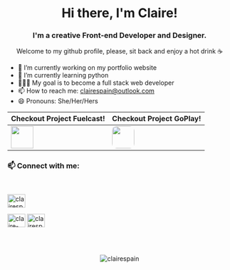 <h1 align="center"> Hi there, I'm Claire!</h1>

<h3 align="center"> I'm a creative Front-end Developer and Designer.</h3>

<p align="center">Welcome to my github profile, please, sit back and enjoy a hot drink ☕</p>

- 🔭 I’m currently working on my portfolio website
- 🌱 I’m currently learning python
- 👨🏻‍💻 My goal is to become a full stack web developer
- 📫 How to reach me: clairespain@outlook.com
- 😄 Pronouns: She/Her/Hers
  
| Checkout Project Fuelcast!             | Checkout Project GoPlay!              |
| ------------------------------------- | ------------------------------------- |
|<a align="center" href="https://www.fuelcast.net"> <img src="https://assets.codepen.io/5120460/wildfire.png" width="50px">                    | <a align="center" href="https://play.google.com/store/apps/details?id=com.montana_rep_app&hl=en_US&gl=US"><img src="https://assets.codepen.io/5120460/goplay.webp" width="50px" style="border-radius: 20%;"></a> |



<!-- <p align="center"> <a href="https://github.com/ryo-ma/github-profile-trophy"><img src="https://github-profile-trophy.vercel.app/?username=clairespain&row=1&theme=gitdimmed&margin-w=15&margin-h=15&no-frame=true" alt="clairespain" /></a> </p> -->

<h3 align="left">📫 Connect with me:</h3>
<br/>
<p align="left">


<a href="https://dribbble.com/clairespain" target="blank"><img align="center" src="https://raw.githubusercontent.com/rahuldkjain/github-profile-readme-generator/master/src/images/icons/Social/dribbble.svg" alt="clairespain" height="30" width="40" /></a>

<a href="[https://linkedin.com/in/claire-spain](https://www.linkedin.com/in/claire-spain/)" target="blank"><img align="center" src="https://raw.githubusercontent.com/rahuldkjain/github-profile-readme-generator/master/src/images/icons/Social/linked-in-alt.svg" alt="claire-spain" height="30" width="40" /></a>
<a href="https://www.behance.net/clairespain/projects" target="blank"><img align="center" src="https://raw.githubusercontent.com/rahuldkjain/github-profile-readme-generator/master/src/images/icons/Social/behance.svg" alt="clairespain" height="30" width="40" /></a>

<!-- </p> -->
<br/>
<br/>


<!-- <h3 align="left">Languages and Tools:</h3>
<br/>
<p align="left"> <a href="https://developer.android.com" target="_blank"> <img src="https://raw.githubusercontent.com/devicons/devicon/master/icons/android/android-original-wordmark.svg" alt="android" width="40" height="40"/> </a> <a href="https://getbootstrap.com" target="_blank"> <img src="https://raw.githubusercontent.com/devicons/devicon/master/icons/bootstrap/bootstrap-plain-wordmark.svg" alt="bootstrap" width="40" height="40"/> </a> <a href="https://canvasjs.com" target="_blank"> <img src="https://raw.githubusercontent.com/Hardik0307/Hardik0307/master/assets/canvasjs-charts.svg" alt="canvasjs" width="40" height="40"/> </a> <a href="https://www.w3schools.com/css/" target="_blank"> <img src="https://raw.githubusercontent.com/devicons/devicon/master/icons/css3/css3-original-wordmark.svg" alt="css3" width="40" height="40"/> </a> <a href="https://firebase.google.com/" target="_blank"> <img src="https://www.vectorlogo.zone/logos/firebase/firebase-icon.svg" alt="firebase" width="40" height="40"/> </a> <a href="https://cloud.google.com" target="_blank"> <img src="https://www.vectorlogo.zone/logos/google_cloud/google_cloud-icon.svg" alt="gcp" width="40" height="40"/> </a> <a href="https://git-scm.com/" target="_blank"> <img src="https://www.vectorlogo.zone/logos/git-scm/git-scm-icon.svg" alt="git" width="40" height="40"/> </a> <a href="https://www.w3.org/html/" target="_blank"> <img src="https://raw.githubusercontent.com/devicons/devicon/master/icons/html5/html5-original-wordmark.svg" alt="html5" width="40" height="40"/> </a> <a href="https://www.adobe.com/in/products/illustrator.html" target="_blank"> <img src="https://www.vectorlogo.zone/logos/adobe_illustrator/adobe_illustrator-icon.svg" alt="illustrator" width="40" height="40"/> </a> <a href="https://developer.mozilla.org/en-US/docs/Web/JavaScript" target="_blank"> <img src="https://raw.githubusercontent.com/devicons/devicon/master/icons/javascript/javascript-original.svg" alt="javascript" width="40" height="40"/> </a> <a href="https://www.microsoft.com/en-us/sql-server" target="_blank"> <img src="https://www.svgrepo.com/show/303229/microsoft-sql-server-logo.svg" alt="mssql" width="40" height="40"/> </a> <a href="https://www.mysql.com/" target="_blank"> <img src="https://raw.githubusercontent.com/devicons/devicon/master/icons/mysql/mysql-original-wordmark.svg" alt="mysql" width="40" height="40"/> </a> <a href="https://www.photoshop.com/en" target="_blank"> <img src="https://raw.githubusercontent.com/devicons/devicon/master/icons/photoshop/photoshop-line.svg" alt="photoshop" width="40" height="40"/> </a> <a href="https://www.php.net" target="_blank"> <img src="https://raw.githubusercontent.com/devicons/devicon/master/icons/php/php-original.svg" alt="php" width="40" height="40"/> </a> <a href="https://reactjs.org/" target="_blank"> <img src="https://raw.githubusercontent.com/devicons/devicon/master/icons/react/react-original-wordmark.svg" alt="react" width="40" height="40"/> </a> <a href="https://reactnative.dev/" target="_blank"> <img src="https://reactnative.dev/img/header_logo.svg" alt="reactnative" width="40" height="40"/> </a> <a href="https://unity.com/" target="_blank"> <img src="https://www.vectorlogo.zone/logos/unity3d/unity3d-icon.svg" alt="unity" width="40" height="40"/> </a> <a href="https://www.adobe.com/products/xd.html" target="_blank"> <img src="https://cdn.worldvectorlogo.com/logos/adobe-xd.svg" alt="xd" width="40" height="40"/> </a> </p>

<br/>
 -->

<!-- <p align="center">&nbsp;<img align="center" src="https://github-readme-stats.vercel.app/api?username=clairespain&show_icons=true&locale=en" alt="clairespain" /></p> -->

<p align="center"><img align="center" src="https://github-readme-streak-stats.herokuapp.com/?user=clairespain&" alt="clairespain" /></p>

